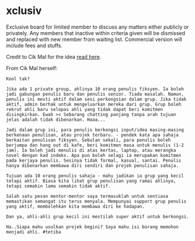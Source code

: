 xclusiv
=======

Exclusive board for limited member to discuss any matters either publicly or privately. Any members that inactive within criteria given will be dismissed and replaced with new member from waiting list. Commercial version will include fees and stuffs.

Credit to Cik Mal for the idea [read here](https://www.facebook.com/glorybecky/posts/10151792366722557?comment_id=27813214&ref=notif&notif_t=like).

From Cik Mal herself:
```
Kool tak?

Jika ada 1 private group, ahlinya 10 orang penulis fiksyen. Ia boleh jadi gabungan penulis baru dan penulis senior. Tiada masalah. Namun, penulis ini mesti aktif dalam sesi perkongsian dalam grup. Jika tidak aktif, admin berhak untuk mengeluarkan mereka dari grup. Grup boleh rekrut ahli baru selepas ahli yang tidak dapat beri komitmen disingkirkan. Ewah >< Sebarang chatting panjang tanpa arah tujuan jelas adalah tidak dibenarkan. Haaa...  

Jadi dalam grup ini, para penulis berkongsi input/idea masing-masing berkenaan penulisan, atau projek terbaru. - pendek kata apa sahaja berkaitan penulisan fiksyen. Sebulan sekali, para penulis boleh berjumpa dan hang out di kafe, beri komitmen masa untuk menulis (1-2 jam). Ia boleh jadi menulis di atas kertas, laptop, atau merangka novel dengan kad indeks. Apa pun boleh selagi ia merupakan komitmen pada kerjaya penulis. Sesinya tidak formal, kasual, santai. Penulis hanya dibenarkan membawa diri sendiri dan projek penulisan sahaja. 

Tujuan ada 10 orang penulis sahaja - mahu jadikan ia grup yang kecil tetapi aktif. Biasa kita lihat grup penulisan yang ramai ahlinya, tetapi semakin lama semakin tidak aktif. 

Salah satu pesan mentor-mentor saya termasuklah untuk sentiasa memastikan semangat itu terus menyala. Mempunyai support grup penulis yang aktif, membolehkan kita membawa diri ke hadapan. 

Dan ya, ahli-ahli grup kecil ini mestilah super aktif untuk berkongsi.  

Ha..Siapa mahu usulkan projek begini? Saya mahu isi borang memohon menjadi ahli. #tetiba
```